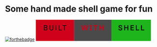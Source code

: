 # Some hand made shell game for fun

[![forthebadge](https://forthebadge.com/images/badges/open-source.svg)](https://forthebadge.com)
[![forthebadge](built-with%20-shell.svg)](https://forthebadge.com)
